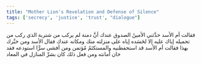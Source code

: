 ```yaml
---
title: "Mother Lion's Revelation and Defense of Silence"
tags: ['secrecy', 'justice', 'trust', "dialogue"]
---
```


 فقالت أم الأسد حدَّثني الأمينُ الصدوق عندك أنَّ دمنة لم يركب من شتربة الذي ركب من تحميله إياك عليه إلا لحَسَده إياه على منزلته منك ومكانه عندك
فقال الأسد ومن خبَّرك بهذا
فقالت أم الأسد قد استحفظنيه والمستكتَمُ مُؤتمن ومن أفشى سرًّا استودعه فقد خان أمانته ومن فعل ذلك كان بشرِّ المنازل في المعاد
